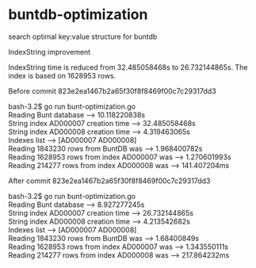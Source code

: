 # buntdb-optimization
search optimal key:value structure for buntdb

IndexString improvement

IndexString time is reduced from 32.485058468s to 26.732144865s. 
The index is based on 1628953 rows. 

Before commit 823e2ea1467b2a65f30f8f8469f00c7c29317dd3

bash-3.2$ go run bunt-optimization.go                                                                                                                                             
Reading Bunt database --> 10.118220838s                                                                                                                                           
String index AD000007 creation time --> 32.485058468s                                                                                                                             
String index AD000008 creation time --> 4.319463065s                                                                                                                              
Indexes list --> [AD000007 AD000008]                                                                                                                                              
Reading 1843230 rows from BuntDB was --> 1.968400782s                                                                                                                             
Reading 1628953 rows from index AD000007 was --> 1.270601993s                                                                                                                     
Reading 214277 rows from index AD000008 was --> 141.407204ms 

After commit 823e2ea1467b2a65f30f8f8469f00c7c29317dd3

bash-3.2$ go run bunt-optimization.go                                                                                                                                                 
Reading Bunt database --> 8.927277245s                                                                                                                                            
String index AD000007 creation time --> 26.732144865s                                                                                                                             
String index AD000008 creation time --> 4.213542682s                                                                                                                              
Indexes list --> [AD000007 AD000008]                                                                                                                                              
Reading 1843230 rows from BuntDB was --> 1.68400849s                                                                                                                              
Reading 1628953 rows from index AD000007 was --> 1.343550111s                                                                                                                     
Reading 214277 rows from index AD000008 was --> 217.864232ms   



